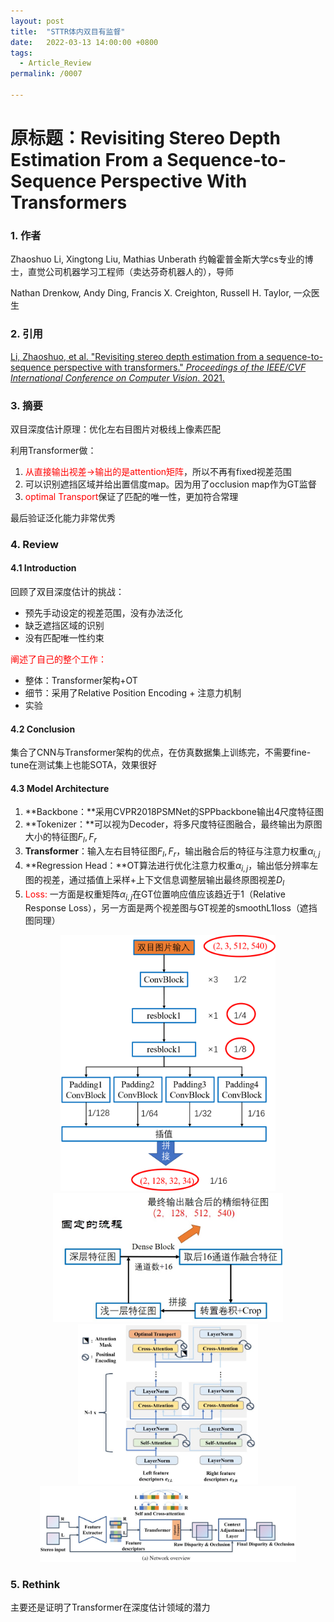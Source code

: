 ```yaml
---
layout: post
title:  "STTR体内双目有监督"
date:   2022-03-13 14:00:00 +0800
tags:
  - Article_Review
permalink: /0007

---
```


# 原标题：Revisiting Stereo Depth Estimation From a Sequence-to-Sequence Perspective With Transformers

### 1. 作者

Zhaoshuo Li, Xingtong Liu, Mathias Unberath 约翰霍普金斯大学cs专业的博士，直觉公司机器学习工程师（卖达芬奇机器人的），导师

Nathan Drenkow, Andy Ding, Francis X. Creighton, Russell H. Taylor, 一众医生

### 2. 引用

[Li, Zhaoshuo, et al. "Revisiting stereo depth estimation from a sequence-to-sequence perspective with transformers." *Proceedings of the IEEE/CVF International Conference on Computer Vision*. 2021.](https://openaccess.thecvf.com/content/ICCV2021/html/Li_Revisiting_Stereo_Depth_Estimation_From_a_Sequence-to-Sequence_Perspective_With_Transformers_ICCV_2021_paper.html)

### 3. 摘要

双目深度估计原理：优化左右目图片对极线上像素匹配

利用Transformer做：

1. <font color=##FF0000>从直接输出视差→输出的是attention矩阵</font>，所以不再有fixed视差范围
1. 可以识别遮挡区域并给出置信度map。因为用了occlusion map作为GT监督
1. <font color=##FF0000>optimal Transport</font>保证了匹配的唯一性，更加符合常理

最后验证泛化能力非常优秀

### 4. Review

#### 4.1 Introduction

回顾了双目深度估计的挑战：

- 预先手动设定的视差范围，没有办法泛化
- 缺乏遮挡区域的识别
- 没有匹配唯一性约束

<font color=#FF0000>阐述了自己的整个工作：</font>

- 整体：Transformer架构+OT
- 细节：采用了Relative Position Encoding + 注意力机制
- 实验

#### 4.2 Conclusion

集合了CNN与Transformer架构的优点，在仿真数据集上训练完，不需要fine-tune在测试集上也能SOTA，效果很好

#### 4.3 Model Architecture

1. **Backbone：**采用CVPR2018PSMNet的SPPbackbone输出4尺度特征图
1. **Tokenizer：**可以视为Decoder，将多尺度特征图融合，最终输出为原图大小的特征图$F_l,F_r$
1. **Transformer**：输入左右目特征图$F_l,F_r$，输出融合后的特征与注意力权重$\alpha_{i,j}$
1. **Regression Head：**OT算法进行优化注意力权重$\alpha_{i,j}$，输出低分辨率左图的视差，通过插值上采样+上下文信息调整层输出最终原图视差$D_l$
1. <font color=#FF0000> Loss: </font>一方面是权重矩阵$\alpha_{i,j}$在GT位置响应值应该趋近于1（Relative Response Loss），另一方面是两个视差图与GT视差的smoothL1loss（遮挡图同理）

<center class="half">
    <img src="https://raw.githubusercontent.com/Rashfu/Rashfu.github.io/master/assets/images/article/6.jpg" style="zoom: 40%;" />
    <img src="https://raw.githubusercontent.com/Rashfu/Rashfu.github.io/master/assets/images/article/7.jpg" style="zoom: 40%;" />
    <img src="https://raw.githubusercontent.com/Rashfu/Rashfu.github.io/master/assets/images/article/8.jpg" style="zoom: 40%;" />
    <img src="https://raw.githubusercontent.com/Rashfu/Rashfu.github.io/master/assets/images/article/9.jpg" style="zoom: 40%;" />
</center>



### 5. Rethink

主要还是证明了Transformer在深度估计领域的潜力
